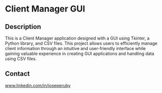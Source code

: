 # Client Manager GUI

## Description
This is a Client Manager application designed with a GUI using Tkinter, a Python library, and CSV files. This project allows users to efficiently manage client information through an intuitive and user-friendly interface while gaining valuable experience in creating GUI applications and handling data using CSV files.


## Contact

www.linkedin.com/in/joseperuby